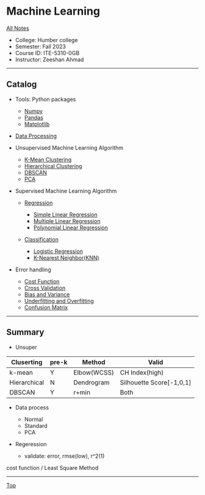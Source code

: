 # Machine Learning

[All Notes](../../index.md)

- College: Humber college
- Semester: Fall 2023
- Course ID: ITE-5310-0GB
- Instructor: Zeeshan Ahmad

---

## Catalog

- Tools: Python packages

  - [Numpy](./tools/numpy.md)
  - [Pandas](./tools/pandas.md)
  - [Matplotlib](./tools/matplotlib.md)

- [Data Processing](./data_processing/data_processing.md)

- Unsupervised Machine Learning Algorithm

  - [K-Mean Clustering](./unsupervised/k-mean.md)
  - [Hierarchical Clustering](./unsupervised/hierarchical.md)
  - [DBSCAN](./unsupervised/dbscan.md)
  - [PCA](./pca/pca.md)

- Supervised Machine Learning Algorithm

  - [Regression](./regression//regression.md)

    - [Simple Linear Regression](./linear_regression/simple_linear.md)
    - [Multiple Linear Regression](./linear_regression/multiple_linear.md)
    - [Polynomial Linear Regression](./linear_regression/polynomial_linear.md)

  - [Classification](./classification/classification.md)
    - [Logistic Regression](./logistic_regression/logistic_regression.md)
    - [K-Nearest Neighbor(KNN)](./knn/knn.md)

- Error handling
  - [Cost Function](./cost_func/cost_func.md)
  - [Cross Validation](./cross_validation/cross_validation.md)
  - [Bias and Variance](./error/bias_variance.md)
  - [Underfitting and Overfitting](./fitting/fitting.md)
  - [Confusion Matrix](./confusion_matrix/confusion_matrix.md)

---

## Summary

- Unsuper

| Cluserting   | pre-k | Method      | Valid                    |
| ------------ | ----- | ----------- | ------------------------ |
| k-mean       | Y     | Elbow(WCSS) | CH Index(high)           |
| Hierarchical | N     | Dendrogram  | Silhouette Score[-1,0,1] |
| DBSCAN       | Y     | r+min       | Both                     |

- Data process
  - Normal
  - Standard
  - PCA

- Regeression
  - validate: error, rmse(low), r^2(1)

cost function / Least Square Method

---

[Top](#machine-learning)
